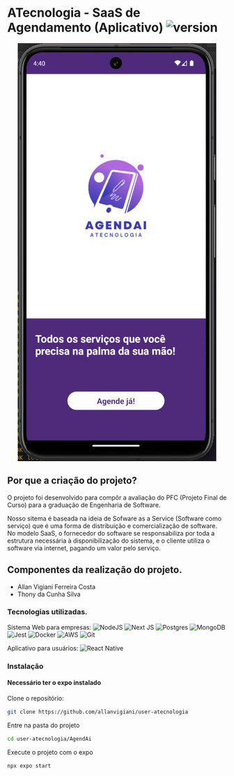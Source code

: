 # ATecnologia - SaaS de Agendamento (Aplicativo) ![version](https://img.shields.io/badge/version-0.6-blue)

<p align="center"><img src="img/inicio_app.png"></p>

## Por que a criação do projeto?

O projeto foi desenvolvido para compôr a avaliação do PFC (Projeto Final de Curso) para a graduação de Engenharia de Software.

Nosso sitema é baseada na ideia de Sofware as a Service (Software como serviço) que é uma forma de distribuição e comercialização de software. No modelo SaaS, o fornecedor do software se responsabiliza por toda a estrutura necessária à disponibilização do sistema, e o cliente utiliza o software via internet, pagando um valor pelo serviço.

## Componentes da realização do projeto.

- Allan Vigiani Ferreira Costa
- Thony da Cunha Silva

### Tecnologias utilizadas.

Sistema Web para empresas:
![NodeJS](https://img.shields.io/badge/node.js-6DA55F?style=for-the-badge&logo=node.js&logoColor=white) 
![Next JS](https://img.shields.io/badge/Next-black?style=for-the-badge&logo=next.js&logoColor=white)
![Postgres](https://img.shields.io/badge/postgres-%23316192.svg?style=for-the-badge&logo=postgresql&logoColor=white)
![MongoDB](https://img.shields.io/badge/MongoDB-%234ea94b.svg?style=for-the-badge&logo=mongodb&logoColor=white)
![Jest](https://img.shields.io/badge/-jest-%23C21325?style=for-the-badge&logo=jest&logoColor=white)
![Docker](https://img.shields.io/badge/docker-%230db7ed.svg?style=for-the-badge&logo=docker&logoColor=white)
![AWS](https://img.shields.io/badge/AWS-%23FF9900.svg?style=for-the-badge&logo=amazon-aws&logoColor=white)
![Git](https://img.shields.io/badge/git-%23F05033.svg?style=for-the-badge&logo=git&logoColor=white)

Aplicativo para usuários:
![React Native](https://img.shields.io/badge/React_Native-20232A?style=for-the-badge&logo=react&logoColor=61DAFB)


### Instalação
#### Necessário ter o expo instalado

Clone o repositório:

```sh
git clone https://github.com/allanvigiani/user-atecnologia
```
Entre na pasta do projeto
```sh
cd user-atecnologia/AgendAi
```
Execute o projeto com o expo
```sh
npx expo start
```
